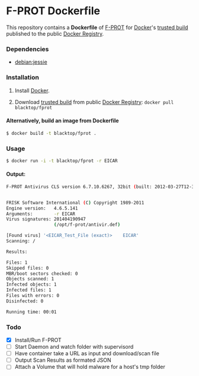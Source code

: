 F-PROT Dockerfile
=============

This repository contains a **Dockerfile** of [F-PROT](http://www.f-prot.com/products/home_use/linux/) for [Docker](https://www.docker.io/)'s [trusted build](https://index.docker.io/u/blacktop/fprot/) published to the public [Docker Registry](https://index.docker.io/).

### Dependencies

* [debian:jessie](https://index.docker.io/_/debian/)


### Installation

1. Install [Docker](https://www.docker.io/).

2. Download [trusted build](https://index.docker.io/u/blacktop/fprot/) from public [Docker Registry](https://index.docker.io/): `docker pull blacktop/fprot`

#### Alternatively, build an image from Dockerfile
```bash
$ docker build -t blacktop/fprot .
```

### Usage
```bash
$ docker run -i -t blacktop/fprot -r EICAR
```
#### Output:
```bash
F-PROT Antivirus CLS version 6.7.10.6267, 32bit (built: 2012-03-27T12-34-14)


FRISK Software International (C) Copyright 1989-2011
Engine version:   4.6.5.141
Arguments:        -r EICAR
Virus signatures: 201404190947
                  (/opt/f-prot/antivir.def)

[Found virus] '<EICAR_Test_File (exact)> 	EICAR'
Scanning: /

Results:

Files: 1
Skipped files: 0
MBR/boot sectors checked: 0
Objects scanned: 1
Infected objects: 1
Infected files: 1
Files with errors: 0
Disinfected: 0

Running time: 00:01
```
### Todo
- [x] Install/Run F-PROT
- [ ] Start Daemon and watch folder with supervisord
- [ ] Have container take a URL as input and download/scan file
- [ ] Output Scan Results as formated JSON
- [ ] Attach a Volume that will hold malware for a host's tmp folder
